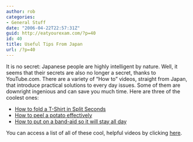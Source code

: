 ```yaml
---
author: rob
categories:
- General Stuff
date: "2006-04-22T22:57:31Z"
guid: http://eatyourexam.com/?p=40
id: 40
title: Useful Tips From Japan
url: /?p=40
---
```

It is no secret: Japanese people are highly intelligent by nature. Well, it seems that their secrets are also no longer a secret, thanks to YouTube.com. There are a variety of &#8220;How to&#8221; videos, straight from Japan, that introduce practical solutions to every day issues. Some of them are downright ingenious and can save you much time. Here are three of the coolest ones:

  * [How to fold a T-Shirt in Split Seconds](http://youtube.com/watch?v=1RUBP5e0_js&#038;search=urawaza)
  * [How to peel a potato effectively](http://youtube.com/watch?v=37GVvxcyz6I&#038;search=urawaza)
  * [How to put on a band-aid so it will stay all day](http://youtube.com/watch?v=FhklMGA01Gg&#038;search=urawaza)

You can access a list of all of these cool, helpful videos by clicking [here](http://youtube.com/results?related=urawaza).